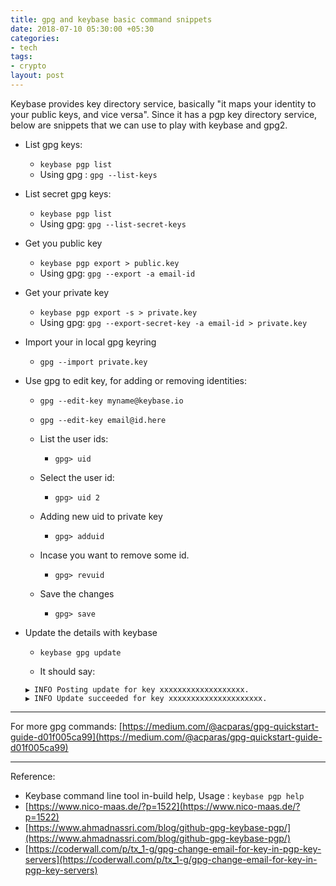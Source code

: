 ```yaml
---
title: gpg and keybase basic command snippets
date: 2018-07-10 05:30:00 +05:30
categories:
- tech
tags:
- crypto
layout: post
---
```


Keybase provides key directory service, basically "it maps your identity to your public keys, and vice versa". Since it has a pgp key directory service, below are snippets that we can use to play with keybase and gpg2.


* List gpg keys:
  * `keybase pgp list`
  * Using gpg :  `gpg --list-keys`

* List secret gpg keys:
  * `keybase pgp list`
  * Using gpg: `gpg --list-secret-keys`

* Get you public key
  * `keybase pgp export > public.key`
  * Using gpg: `gpg --export -a email-id`

* Get your private key
  * `keybase pgp export -s > private.key`
  * Using gpg: `gpg --export-secret-key -a email-id > private.key`

* Import your in local gpg keyring
  * `gpg --import private.key`

* Use gpg to edit key, for adding or removing identities:
  * `gpg --edit-key myname@keybase.io` 
  * `gpg --edit-key email@id.here` 

  * List the user ids:
      * `gpg> uid`

  * Select the user id:
      * `gpg> uid 2`

  * Adding new uid to private key
    * `gpg> adduid`

  * Incase you want to remove some id.
    * `gpg> revuid`

  * Save the changes
    * `gpg> save`

* Update the details with keybase
  * `keybase gpg update`

  * It should say:
  ```
  ▶ INFO Posting update for key xxxxxxxxxxxxxxxxxxx.
  ▶ INFO Update succeeded for key xxxxxxxxxxxxxxxxxxxxx.
  ```  

---
For more gpg commands: [https://medium.com/@acparas/gpg-quickstart-guide-d01f005ca99](https://medium.com/@acparas/gpg-quickstart-guide-d01f005ca99)

---
Reference:

* Keybase command line tool in-build help, Usage : `keybase pgp help`
* [https://www.nico-maas.de/?p=1522](https://www.nico-maas.de/?p=1522)
* [https://www.ahmadnassri.com/blog/github-gpg-keybase-pgp/](https://www.ahmadnassri.com/blog/github-gpg-keybase-pgp/)
* [https://coderwall.com/p/tx_1-g/gpg-change-email-for-key-in-pgp-key-servers](https://coderwall.com/p/tx_1-g/gpg-change-email-for-key-in-pgp-key-servers)



